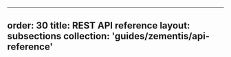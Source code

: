 
---
order: 30
title: REST API reference
layout: subsections
collection: 'guides/zementis/api-reference'
---
